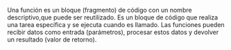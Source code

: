 Una función es un bloque (fragmento) de código con un nombre descriptivo,que puede ser reutilizado.
Es un bloque de código que realiza una tarea específica y se ejecuta cuando es llamado.
Las funciones pueden recibir datos como entrada (parámetros), procesar estos datos y devolver un resultado (valor de retorno).
